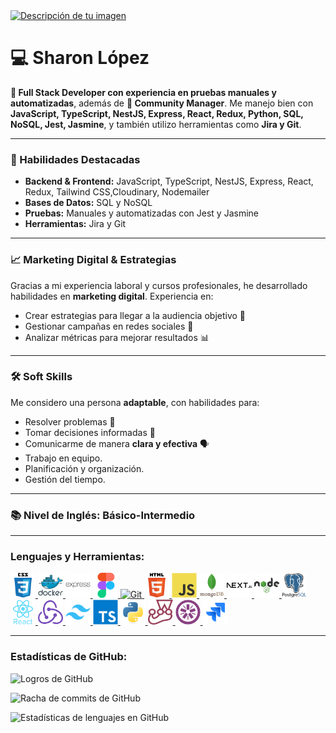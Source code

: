 <a href="https://res.cloudinary.com/tu-cuenta/image/upload/v1234567890/tu-imagen.png" target="_blank" rel="noopener noreferrer">
    <img src= "https://res.cloudinary.com/dyvlp19ui/image/upload/t_head/v1730516589/Presentación_proyecto_fin_de_grado_profesional_en_color_azul_r08szw.png" alt="Descripción de tu imagen" style="width: 300px; height: 400px; max-width: 100%;"/>
</a>

# 💻 Sharon López

**🚀 Full Stack Developer con experiencia en pruebas manuales y automatizadas**, además de **🎯 Community Manager**. Me manejo bien con **JavaScript, TypeScript, NestJS, Express, React, Redux, Python, SQL, NoSQL, Jest, Jasmine**, y también utilizo herramientas como **Jira y Git**.

---

### 🌟 Habilidades Destacadas

- **Backend & Frontend:** JavaScript, TypeScript, NestJS, Express, React, Redux, Tailwind CSS,Cloudinary, Nodemailer
- **Bases de Datos:** SQL y NoSQL
- **Pruebas:** Manuales y automatizadas con Jest y Jasmine
- **Herramientas:** Jira y Git

---

### 📈 Marketing Digital & Estrategias

Gracias a mi experiencia laboral y cursos profesionales, he desarrollado habilidades en **marketing digital**. Experiencia en:
- Crear estrategias para llegar a la audiencia objetivo 🎯
- Gestionar campañas en redes sociales 📱
- Analizar métricas para mejorar resultados 📊

---

### 🛠️ Soft Skills

Me considero una persona **adaptable**, con habilidades para:
- Resolver problemas 🔧
- Tomar decisiones informadas 🤔
- Comunicarme de manera **clara y efectiva** 🗣️
- Trabajo en equipo.
- Planificación y organización.
- Gestión del tiempo.

---

### 📚 **Nivel de Inglés:** Básico-Intermedio

---

<h3 align="left">Lenguajes y Herramientas:</h3>

<p align="left">
  <a href="https://developer.mozilla.org/en-US/docs/Web/CSS" target="_blank" rel="noreferrer">
    <img src="https://raw.githubusercontent.com/devicons/devicon/master/icons/css3/css3-original-wordmark.svg" alt="CSS3" width="40" height="40"/>
  </a>
  <a href="https://www.docker.com/" target="_blank" rel="noreferrer">
    <img src="https://raw.githubusercontent.com/devicons/devicon/master/icons/docker/docker-original-wordmark.svg" alt="Docker" width="40" height="40"/>
  </a>
  <a href="https://expressjs.com/" target="_blank" rel="noreferrer">
    <img src="https://raw.githubusercontent.com/devicons/devicon/master/icons/express/express-original-wordmark.svg" alt="Express" width="40" height="40"/>
  </a>
  <a href="https://www.figma.com/" target="_blank" rel="noreferrer">
    <img src="https://raw.githubusercontent.com/devicons/devicon/master/icons/figma/figma-original.svg" alt="Figma" width="40" height="40"/>
  </a>
  <a href="https://git-scm.com/" target="_blank" rel="noreferrer">
    <img src="https://www.vectorlogo.zone/logos/git-scm/git-scm-icon.svg" alt="Git" width="40" height="40"/>
  </a>
  <a href="https://developer.mozilla.org/en-US/docs/Web/HTML" target="_blank" rel="noreferrer">
    <img src="https://raw.githubusercontent.com/devicons/devicon/master/icons/html5/html5-original-wordmark.svg" alt="HTML5" width="40" height="40"/>
  </a>
  <a href="https://www.javascript.com/" target="_blank" rel="noreferrer">
    <img src="https://raw.githubusercontent.com/devicons/devicon/master/icons/javascript/javascript-original.svg" alt="JavaScript" width="40" height="40"/>
  </a>
  <a href="https://www.mongodb.com/" target="_blank" rel="noreferrer">
    <img src="https://raw.githubusercontent.com/devicons/devicon/master/icons/mongodb/mongodb-original-wordmark.svg" alt="MongoDB" width="40" height="40"/>
  </a>
  <a href="https://nextjs.org/" target="_blank" rel="noreferrer">
    <img src="https://raw.githubusercontent.com/devicons/devicon/master/icons/nextjs/nextjs-original-wordmark.svg" alt="Next.js" width="40" height="40"/>
  </a>
  <a href="https://nodejs.org/" target="_blank" rel="noreferrer">
    <img src="https://raw.githubusercontent.com/devicons/devicon/master/icons/nodejs/nodejs-original-wordmark.svg" alt="Node.js" width="40" height="40"/>
  </a>
  <a href="https://www.postgresql.org/" target="_blank" rel="noreferrer">
    <img src="https://raw.githubusercontent.com/devicons/devicon/master/icons/postgresql/postgresql-original-wordmark.svg" alt="PostgreSQL" width="40" height="40"/>
  </a>
  <a href="https://reactjs.org/" target="_blank" rel="noreferrer">
    <img src="https://raw.githubusercontent.com/devicons/devicon/master/icons/react/react-original-wordmark.svg" alt="React" width="40" height="40"/>
  </a>
  <a href="https://redux.js.org/" target="_blank" rel="noreferrer">
    <img src="https://raw.githubusercontent.com/devicons/devicon/master/icons/redux/redux-original.svg" alt="Redux" width="40" height="40"/>
  </a>
  <a href="https://tailwindcss.com/" target="_blank" rel="noreferrer">
    <img src="https://raw.githubusercontent.com/devicons/devicon/master/icons/tailwindcss/tailwindcss-plain.svg" alt="Tailwind CSS" width="40" height="40"/>
  </a>
  <a href="https://www.typescriptlang.org/" target="_blank" rel="noreferrer">
    <img src="https://raw.githubusercontent.com/devicons/devicon/master/icons/typescript/typescript-original.svg" alt="TypeScript" width="40" height="40"/>
  </a>
  <a href="https://www.python.org/" target="_blank" rel="noreferrer">
    <img src="https://raw.githubusercontent.com/devicons/devicon/master/icons/python/python-original.svg" alt="Python" width="40" height="40"/>
  </a>
  <a href="https://jestjs.io/" target="_blank" rel="noreferrer">
    <img src="https://raw.githubusercontent.com/devicons/devicon/master/icons/jest/jest-plain.svg" alt="Jest" width="40" height="40"/>
  </a>
  <a href="https://jasmine.github.io/" target="_blank" rel="noreferrer">
    <img src="https://raw.githubusercontent.com/devicons/devicon/master/icons/jasmine/jasmine-plain.svg" alt="Jasmine" width="40" height="40"/>
  </a>
  <a href="https://www.atlassian.com/software/jira" target="_blank" rel="noreferrer">
    <img src="https://raw.githubusercontent.com/devicons/devicon/master/icons/jira/jira-original.svg" alt="Jira" width="40" height="40"/>
  </a>
</p>

---

<h3 align="left">Estadísticas de GitHub:</h3>

<p align="left">
  <img src="https://github-profile-trophy.vercel.app/?username=sharonesaa&theme=radical&no-frame=true" alt="Logros de GitHub"/>
</p>

<p align="left">
  <img src="https://github-readme-streak-stats.herokuapp.com/?user=sharonesaa&theme=radical" alt="Racha de commits de GitHub"/>
</p>

<p align="left">
  <img src="https://github-readme-stats.vercel.app/api/top-langs/?username=sharonesaa&layout=compact&theme=radical" alt="Estadísticas de lenguajes en GitHub"/>
</p>

